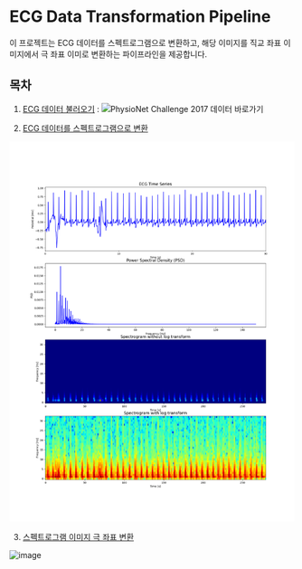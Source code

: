 # ECG Data Transformation Pipeline

이 프로젝트는 ECG 데이터를 스펙트로그램으로 변환하고, 해당 이미지를 직교 좌표 이미지에서 극 좌표 이미로 변환하는 파이프라인을 제공합니다.

## 목차

1. [ECG 데이터 불러오기](#ecg-데이터-불러오기) : 
![PhysioNet Challenge 2017 데이터 바로가기](https://physionet.org/content/challenge-2017/1.0.0/)



2. [ECG 데이터를 스펙트로그램으로 변환](#ecg-데이터를-스펙트로그램으로-변환)
   
![(./images/spectrogram_polar_transform.png)](https://github.com/hepsdata/ECG_Classification/blob/main/sample/A00001_monitor.png?raw=true)


3. [스펙트로그램 이미지 극 좌표 변환](#스펙트로그램-이미지-극-좌표-변환)
   
![image](https://github.com/hepsdata/ECG_Classification/assets/100850547/9e2be28d-2664-4173-8463-ab6feed6d697)

